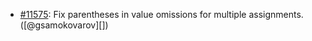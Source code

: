 * [#11575](https://github.com/rubocop/rubocop/pull/11575): Fix parentheses in value omissions for multiple assignments. ([@gsamokovarov][])
